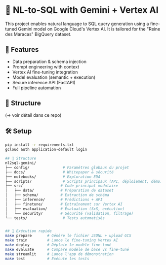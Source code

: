 # 🧠 NL-to-SQL with Gemini + Vertex AI

This project enables natural language to SQL query generation using a fine-tuned Gemini model on Google Cloud's Vertex AI. It is tailored for the "Reine des Maracas" BigQuery dataset.

## 🚀 Features
- Data preparation & schema injection
- Prompt engineering with context
- Vertex AI fine-tuning integration
- Model evaluation (semantic + execution)
- Secure inference API (FastAPI)
- Full pipeline automation

## 📁 Structure
(→ voir détail dans ce repo)

## 🛠️ Setup
```bash
pip install -r requirements.txt
gcloud auth application-default login

## 📂 Structure
nl2sql-gemini/
├── config/               # Paramètres globaux du projet
├── docs/                 # Whitepaper & sécurité
├── notebooks/            # Exploration EDA
├── scripts/              # Scripts principaux (API, déploiement, démo)
├── src/                 # Code principal modulaire
│   ├── data/            # Préparation de dataset
│   ├── schema/          # Extraction de schéma
│   ├── inference/       # Prédictions + API
│   ├── finetune/        # Entraînement sur Vertex AI
│   ├── evaluation/      # Évaluation (SxS, exécution)
│   └── security/        # Sécurité (validation, filtrage)
└── tests/                # Tests automatisés


## 🚀 Exécution rapide
make prepare       # Génère le fichier JSONL + upload GCS
make train         # Lance le fine-tuning Vertex AI
make deploy        # Déploie le modèle fine-tuné
make evaluate      # Compare modèle de base vs fine-tuné
make streamlit     # Lance l'app de démonstration
make test          # Exécute les tests
